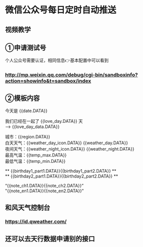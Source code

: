 # 微信公众号每日定时自动推送

## 视频教学

## ①申请测试号
个人公众号需要认证，相同信息👉基本配置中可以看到

### http://mp.weixin.qq.com/debug/cgi-bin/sandboxinfo?action=showinfo&t=sandbox/index

## ②模板内容
今天是 {{date.DATA}}  

我们已经在一起了 {{love_day.DATA}} 天  
--> {{love_day_data.DATA}}

城市：{{region.DATA}}  
白天天气：{{weather_day_icon.DATA}} {{weather_day.DATA}}  
夜间天气：{{weather_night_icon.DATA}} {{weather_night.DATA}}  
最高气温：{{temp_max.DATA}}  
最低气温：{{temp_min.DATA}}

** {{birthday1_part1.DATA}}{{birthday1_part2.DATA}} **  
** {{birthday2_part1.DATA}}{{birthday2_part2.DATA}} **

“{{note_ch1.DATA}}{{note_ch2.DATA}}”  
"{{note_en1.DATA}}{{note_en2.DATA}}"  

## 和风天气控制台

### https://id.qweather.com/

## 还可以去天行数据申请别的接口
